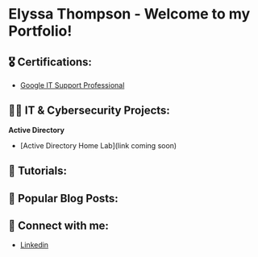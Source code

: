 <h1> Elyssa Thompson
- Welcome to my Portfolio!
  
<h2> 🎖️ Certifications:</h2>

- [Google IT Support Professional](https://www.coursera.org/account/accomplishments/specialization/certificate/J8RA4CU3R5BX)

<h2>👨‍💻 IT & Cybersecurity Projects:</h2>

 <b>Active Directory</b>
  - [Active Directory Home Lab](link coming soon)

<h2>📖 Tutorials:</h2>

<h2>📄 Popular Blog Posts:</h2>

<h2> 🤳 Connect with me:</h2>

- [Linkedin](https://www.linkedin.com/in/elyssa-thompson/)

